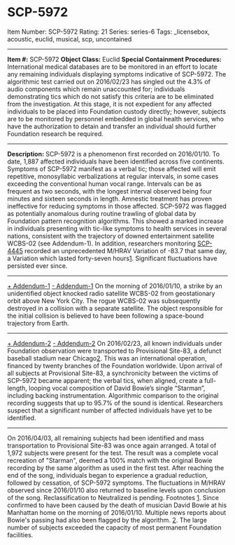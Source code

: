 # SCP-5972
Item Number: SCP-5972
Rating: 21
Series: series-6
Tags: _licensebox, acoustic, euclid, musical, scp, uncontained

---

**Item #:** SCP-5972
**Object Class:** Euclid
**Special Containment Procedures:** International medical databases are to be monitored in an effort to locate any remaining individuals displaying symptoms indicative of SCP-5972.
The algorithmic test carried out on 2016/02/23 has singled out the 4.3% of audio components which remain unaccounted for; individuals demonstrating tics which do not satisfy this criteria are to be eliminated from the investigation.
At this stage, it is not expedient for any affected individuals to be placed into Foundation custody directly; however, subjects are to be monitored by personnel embedded in global health services, who have the authorization to detain and transfer an individual should further Foundation research be required.
* * *
**Description:** SCP-5972 is a phenomenon first recorded on 2016/01/10. To date, 1,887 affected individuals have been identified across five continents.
Symptoms of SCP-5972 manifest as a verbal tic; those affected will emit repetitive, monosyllabic verbalizations at regular intervals, in some cases exceeding the conventional human vocal range. Intervals can be as frequent as two seconds, with the longest interval observed being four minutes and sixteen seconds in length. Amnestic treatment has proven ineffective for reducing symptoms in those affected.
SCP-5972 was flagged as potentially anomalous during routine trawling of global data by Foundation pattern recognition algorithms. This showed a marked increase in individuals presenting with tic-like symptoms to health services in several nations, consistent with the trajectory of downed entertainment satellite WCBS-02 (see Addendum-1). In addition, researchers monitoring [SCP-4445](/scp-4445) recorded an unprecedented M/HRAV Variation of -83.7 that same day, a Variation which lasted forty-seven hours[1](javascript:;). Significant fluctuations have persisted ever since.
* * *
[\+ Addendum-1](javascript:;)
[\- Addendum-1](javascript:;)
On the morning of 2016/01/10, a strike by an unidentified object knocked radio satellite WCBS-02 from geostationary orbit above New York City. The rogue WCBS-02 was subsequently destroyed in a collision with a separate satellite. The object responsible for the initial collision is believed to have been following a space-bound trajectory from Earth.
* * *
[\+ Addendum-2](javascript:;)
[\- Addendum-2](javascript:;)
On 2016/02/23, all known individuals under Foundation observation were transported to Provisional Site-83, a defunct baseball stadium near Chicago[2](javascript:;). This was an international operation, financed by twenty branches of the Foundation worldwide.
Upon arrival of all subjects at Provisional Site-83, a synchronicity between the victims of SCP-5972 became apparent; the verbal tics, when aligned, create a full-length, looping vocal composition of David Bowie’s single “Starman”, including backing instrumentation. Algorithmic comparison to the original recording suggests that up to 95.7% of the sound is identical. Researchers suspect that a significant number of affected individuals have yet to be identified.
* * *
On 2016/04/03, all remaining subjects had been identified and mass transportation to Provisional Site-83 was once again arranged. A total of 1,972 subjects were present for the test.
The result was a complete vocal recreation of "Starman", deemed a 100% match with the original Bowie recording by the same algorithm as used in the first test. After reaching the end of the song, individuals began to experience a gradual reduction, followed by cessation, of SCP-5972 symptoms. The fluctuations in M/HRAV observed since 2016/01/10 also returned to baseline levels upon conclusion of the song.
Reclassification to Neutralized is pending.
Footnotes
[1](javascript:;). Since confirmed to have been caused by the death of musician David Bowie at his Manhattan home on the morning of 2016/01/10. Multiple news reports about Bowie's passing had also been flagged by the algorithm.
[2](javascript:;). The large number of subjects exceeded the capacity of most permanent Foundation facilities.